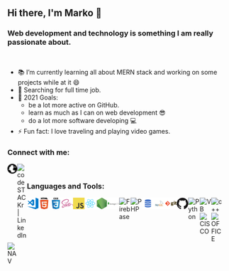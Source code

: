 ## Hi there, I'm Marko 👋

### Web development and technology is something I am really passionate about.

<br>

- 📚 I’m currently learning all about MERN stack and working on some projects while at it 😄
- 🧐 Searching for full time job.
- 🥅 2021 Goals:
  - be a lot more active on GitHub.
  - learn as much as I can on web development 😎
  - do a lot more software developing 💻
- ⚡ Fun fact: I love traveling and playing video games.

### Connect with me:

[<img align="left" alt="codeSTACKr.com" width="22px" src="https://raw.githubusercontent.com/iconic/open-iconic/master/svg/globe.svg" />][website]
[<img align="left" alt="codeSTACKr | LinkedIn" width="22px" src="https://cdn.jsdelivr.net/npm/simple-icons@v3/icons/linkedin.svg" />][linkedin]

<br />

### Languages and Tools:

<img align="left" alt="Visual Studio Code" width="26px" src="https://raw.githubusercontent.com/github/explore/80688e429a7d4ef2fca1e82350fe8e3517d3494d/topics/visual-studio-code/visual-studio-code.png" />
<img align="left" alt="HTML5" width="26px" src="https://raw.githubusercontent.com/github/explore/80688e429a7d4ef2fca1e82350fe8e3517d3494d/topics/html/html.png" />
<img align="left" alt="CSS3" width="26px" src="https://raw.githubusercontent.com/github/explore/80688e429a7d4ef2fca1e82350fe8e3517d3494d/topics/css/css.png" />
<img align="left" alt="Sass" width="26px" src="https://raw.githubusercontent.com/github/explore/80688e429a7d4ef2fca1e82350fe8e3517d3494d/topics/sass/sass.png" />
<img align="left" alt="JavaScript" width="26px" src="https://raw.githubusercontent.com/github/explore/80688e429a7d4ef2fca1e82350fe8e3517d3494d/topics/javascript/javascript.png" />
<img align="left" alt="React" width="26px" src="https://raw.githubusercontent.com/github/explore/80688e429a7d4ef2fca1e82350fe8e3517d3494d/topics/react/react.png" />
<img align="left" alt="Node.js" width="26px" src="https://raw.githubusercontent.com/github/explore/80688e429a7d4ef2fca1e82350fe8e3517d3494d/topics/nodejs/nodejs.png" />
<img align="left" alt="MongoDB" width="26px" src="https://raw.githubusercontent.com/github/explore/80688e429a7d4ef2fca1e82350fe8e3517d3494d/topics/mongodb/mongodb.png" />
<img align="left" alt="Firebase" width="26px" src="https://firebase.google.com/downloads/brand-guidelines/PNG/logo-logomark.png" />
<img align="left" alt="PHP" width="26px" src="https://www.php.net/images/logos/new-php-logo.png" />
<img align="left" alt="SQL" width="26px" src="https://raw.githubusercontent.com/github/explore/80688e429a7d4ef2fca1e82350fe8e3517d3494d/topics/sql/sql.png" />
<img align="left" alt="MySQL" width="26px" src="https://raw.githubusercontent.com/github/explore/80688e429a7d4ef2fca1e82350fe8e3517d3494d/topics/mysql/mysql.png" />
<img align="left" alt="Git" width="26px" src="https://raw.githubusercontent.com/github/explore/80688e429a7d4ef2fca1e82350fe8e3517d3494d/topics/git/git.png" />
<img align="left" alt="GitHub" width="26px" src="https://raw.githubusercontent.com/github/explore/78df643247d429f6cc873026c0622819ad797942/topics/github/github.png" />
<img align="left" alt="Python" width="26px" src="https://cdn4.iconfinder.com/data/icons/logos-and-brands/512/267_Python_logo-512.png" />
<img align="left" alt="VB" width="26px" src="https://www.flaticon.com/svg/static/icons/svg/2807/2807921.svg" />
<img align="left" alt="c++" width="26px" src="https://img.icons8.com/color/452/c-plus-plus-logo.png" />
<img align="left" alt="CISCO" width="26px" src="https://cdn4.iconfinder.com/data/icons/flat-brand-logo-2/512/cisco-512.png" />
<img align="left" alt="OFFICE" width="26px" src="https://upload.wikimedia.org/wikipedia/commons/a/a3/Microsoft_Office_logo.png" />
<img align="left" alt="NAV" width="26px" src="https://w7.pngwing.com/pngs/909/266/png-transparent-microsoft-dynamics-nav-microsoft-dynamics-ax-enterprise-resource-planning-dynamics-365-microsoft-text-service-logo.png" />

<br />
<br />

[website]: https://mikecmarko.github.io/
[linkedin]: https://www.linkedin.com/in/marko-mikec-957767171/
